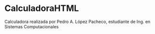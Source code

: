 # CalculadoraHTML
Calculadora realizada por Pedro A. López Pacheco, estudiante de Ing. en Sistemas Computacionales
